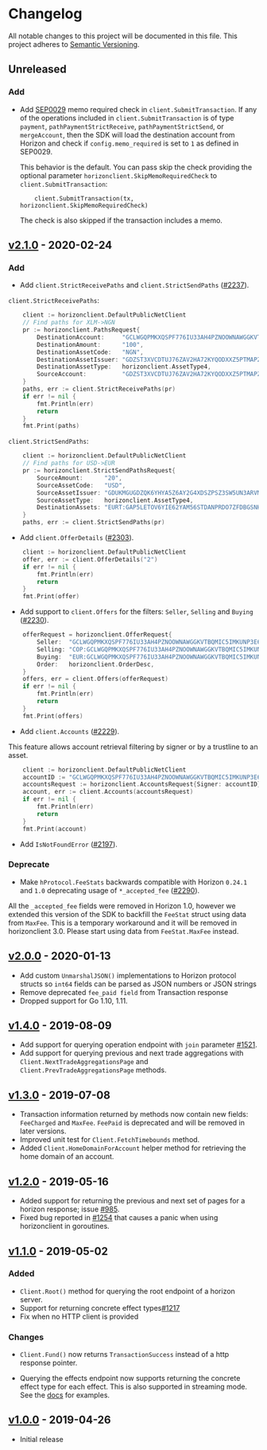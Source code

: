 # Changelog

All notable changes to this project will be documented in this
file.  This project adheres to [Semantic Versioning](http://semver.org/).

## Unreleased

### Add 

- Add [SEP0029](https://github.com/stellar/stellar-protocol/blob/master/ecosystem/sep-0029.md) memo required check in `client.SubmitTransaction`.
    If any of the operations included in `client.SubmitTransaction` is of type
    `payment`, `pathPaymentStrictReceive`, `pathPaymentStrictSend`, or
    `mergeAccount`, then the SDK will load the destination account from Horizon and check if
    `config.memo_required` is set to `1` as defined in SEP0029.

    This behavior is the default. You can pass skip the check providing the
    optional parameter  `horizonclient.SkipMemoRequiredCheck` to
    `client.SubmitTransaction`:

	```
		client.SubmitTransaction(tx, horizonclient.SkipMemoRequiredCheck)
	```

	The check is also skipped if the transaction includes a memo.

## [v2.1.0](https://github.com/stellar/go/releases/tag/horizonclient-v2.1.0) - 2020-02-24

### Add

- Add `client.StrictReceivePaths` and  `client.StrictSendPaths` ([#2237](https://github.com/stellar/go/pull/2237)).

`client.StrictReceivePaths`:

```go
	client := horizonclient.DefaultPublicNetClient
	// Find paths for XLM->NGN
	pr := horizonclient.PathsRequest{
		DestinationAccount:     "GCLWGQPMKXQSPF776IU33AH4PZNOOWNAWGGKVTBQMIC5IMKUNP3E6NVU",
		DestinationAmount:      "100",
		DestinationAssetCode:   "NGN",
		DestinationAssetIssuer: "GDZST3XVCDTUJ76ZAV2HA72KYQODXXZ5PTMAPZGDHZ6CS7RO7MGG3DBM",
		DestinationAssetType:   horizonclient.AssetType4,
		SourceAccount:          "GDZST3XVCDTUJ76ZAV2HA72KYQODXXZ5PTMAPZGDHZ6CS7RO7MGG3DBM",
	}
	paths, err := client.StrictReceivePaths(pr)
	if err != nil {
		fmt.Println(err)
		return
	}
	fmt.Print(paths)
```

`client.StrictSendPaths`:

```go
	client := horizonclient.DefaultPublicNetClient
	// Find paths for USD->EUR
	pr := horizonclient.StrictSendPathsRequest{
		SourceAmount:      "20",
		SourceAssetCode:   "USD",
		SourceAssetIssuer: "GDUKMGUGDZQK6YHYA5Z6AY2G4XDSZPSZ3SW5UN3ARVMO6QSRDWP5YLEX",
		SourceAssetType:   horizonclient.AssetType4,
		DestinationAssets: "EURT:GAP5LETOV6YIE62YAM56STDANPRDO7ZFDBGSNHJQIYGGKSMOZAHOOS2S",
	}
	paths, err := client.StrictSendPaths(pr)
```

- Add `client.OfferDetails` ([#2303](https://github.com/stellar/go/pull/2303)).

```go
	client := horizonclient.DefaultPublicNetClient
	offer, err := client.OfferDetails("2")
	if err != nil {
		fmt.Println(err)
		return
	}	
	fmt.Print(offer)
```

- Add support to `client.Offers` for the filters: `Seller`, `Selling` and `Buying` ([#2230](https://github.com/stellar/go/pull/2230)).
```go
	offerRequest = horizonclient.OfferRequest{
		Seller:  "GCLWGQPMKXQSPF776IU33AH4PZNOOWNAWGGKVTBQMIC5IMKUNP3E6NVU",
		Selling: "COP:GCLWGQPMKXQSPF776IU33AH4PZNOOWNAWGGKVTBQMIC5IMKUNP3E6NVU",
		Buying:  "EUR:GCLWGQPMKXQSPF776IU33AH4PZNOOWNAWGGKVTBQMIC5IMKUNP3E6NVU",
		Order:   horizonclient.OrderDesc,
	}	
	offers, err = client.Offers(offerRequest)
	if err != nil {
		fmt.Println(err)
		return
	}
	fmt.Print(offers)
```
- Add `client.Accounts` ([#2229](https://github.com/stellar/go/pull/2229)).

This feature allows account retrieval filtering by signer or by a trustline to an asset.

```go
	client := horizonclient.DefaultPublicNetClient
	accountID := "GCLWGQPMKXQSPF776IU33AH4PZNOOWNAWGGKVTBQMIC5IMKUNP3E6NVU"
	accountsRequest := horizonclient.AccountsRequest{Signer: accountID}	
	account, err := client.Accounts(accountsRequest)
	if err != nil {
		fmt.Println(err)
		return
	}	
	fmt.Print(account)
```

- Add `IsNotFoundError` ([#2197](https://github.com/stellar/go/pull/2197)).

### Deprecate

- Make `hProtocol.FeeStats` backwards compatible with Horizon `0.24.1` and `1.0` deprecating usage of `*_accepted_fee` ([#2290](https://github.com/stellar/go/pull/2290)).

All the `_accepted_fee` fields were removed in Horizon 1.0, however we extended this version of the SDK to backfill the `FeeStat` struct using data from `MaxFee`. This is a temporary workaround and it will be removed in horizonclient 3.0. Please start using data from `FeeStat.MaxFee` instead.


## [v2.0.0](https://github.com/stellar/go/releases/tag/horizonclient-v2.0.0) - 2020-01-13

- Add custom `UnmarshalJSON()` implementations to Horizon protocol structs so `int64` fields can be parsed as JSON numbers or JSON strings
- Remove deprecated `fee_paid field` from Transaction response
- Dropped support for Go 1.10, 1.11.

## [v1.4.0](https://github.com/stellar/go/releases/tag/horizonclient-v1.4.0) - 2019-08-09

- Add support for querying operation endpoint with `join` parameter [#1521](https://github.com/stellar/go/issues/1521).
- Add support for querying previous and next trade aggregations with `Client.NextTradeAggregationsPage` and `Client.PrevTradeAggregationsPage` methods.


## [v1.3.0](https://github.com/stellar/go/releases/tag/horizonclient-v1.3.0) - 2019-07-08

- Transaction information returned by methods now contain new fields: `FeeCharged` and `MaxFee`. `FeePaid` is deprecated and will be removed in later versions.
- Improved unit test for `Client.FetchTimebounds` method.
- Added `Client.HomeDomainForAccount` helper method for retrieving the home domain of an account.

## [v1.2.0](https://github.com/stellar/go/releases/tag/horizonclient-v1.2.0) - 2019-05-16

- Added support for returning the previous and next set of pages for a horizon response; issue [#985](https://github.com/stellar/go/issues/985).
- Fixed bug reported in [#1254](https://github.com/stellar/go/issues/1254)  that causes a panic when using horizonclient in goroutines.


## [v1.1.0](https://github.com/stellar/go/releases/tag/horizonclient-v1.1.0) - 2019-05-02

### Added

- `Client.Root()` method for querying the root endpoint of a horizon server.
- Support for returning concrete effect types[#1217](https://github.com/stellar/go/pull/1217)
- Fix when no HTTP client is provided

### Changes

- `Client.Fund()` now returns `TransactionSuccess` instead of a http response pointer.

- Querying the effects endpoint now supports returning the concrete effect type for each effect. This is also supported in streaming mode. See the [docs](https://godoc.org/github.com/stellar/go/clients/horizonclient#Client.Effects) for examples.

## [v1.0.0](https://github.com/stellar/go/releases/tag/horizonclient-v1.0) - 2019-04-26

 * Initial release
